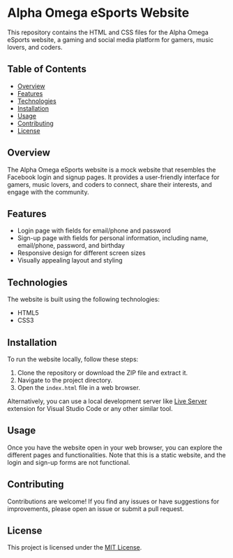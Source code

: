 # Alpha Omega eSports Website

This repository contains the HTML and CSS files for the Alpha Omega eSports website, a gaming and social media platform for gamers, music lovers, and coders.

## Table of Contents

- [Overview](#overview)
- [Features](#features)
- [Technologies](#technologies)
- [Installation](#installation)
- [Usage](#usage)
- [Contributing](#contributing)
- [License](#license)

## Overview

The Alpha Omega eSports website is a mock website that resembles the Facebook login and signup pages. It provides a user-friendly interface for gamers, music lovers, and coders to connect, share their interests, and engage with the community.

## Features

- Login page with fields for email/phone and password
- Sign-up page with fields for personal information, including name, email/phone, password, and birthday
- Responsive design for different screen sizes
- Visually appealing layout and styling

## Technologies

The website is built using the following technologies:

- HTML5
- CSS3

## Installation

To run the website locally, follow these steps:

1. Clone the repository or download the ZIP file and extract it.
2. Navigate to the project directory.
3. Open the `index.html` file in a web browser.

Alternatively, you can use a local development server like [Live Server](https://marketplace.visualstudio.com/items?itemName=ritwickdey.LiveServer) extension for Visual Studio Code or any other similar tool.

## Usage

Once you have the website open in your web browser, you can explore the different pages and functionalities. Note that this is a static website, and the login and sign-up forms are not functional.

## Contributing

Contributions are welcome! If you find any issues or have suggestions for improvements, please open an issue or submit a pull request.

## License


This project is licensed under the [MIT License](LICENSE).
